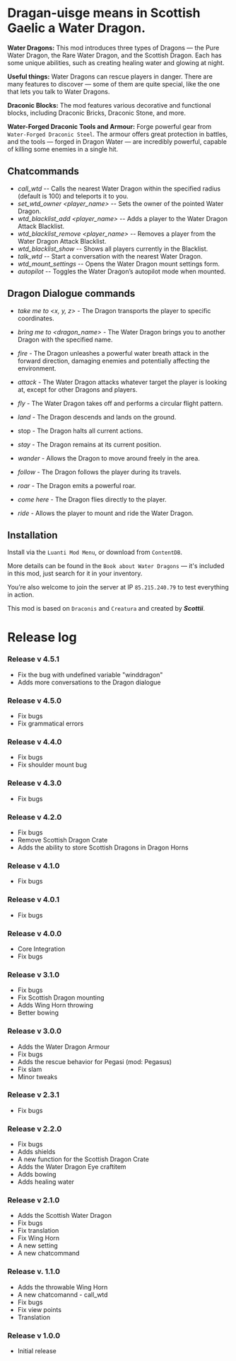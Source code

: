 # Dragan-uisge means in Scottish Gaelic a Water Dragon.

**Water Dragons:** This mod introduces three types of Dragons — the Pure Water Dragon, the Rare Water Dragon, and the Scottish Dragon. Each has some unique abilities, such as creating healing water and glowing at night.

**Useful things:** Water Dragons can rescue players in danger. There are many features to discover — some of them are quite special, like the one that lets you talk to Water Dragons.

**Draconic Blocks:** The mod features various decorative and functional blocks, including Draconic Bricks, Draconic Stone, and more.

**Water-Forged Draconic Tools and Armour:** Forge powerful gear from `Water-Forged Draconic Steel`. The armour offers great protection in battles, and the tools — forged in Dragon Water — are incredibly powerful, capable of killing some enemies in a single hit.

## Chatcommands
- *call_wtd <radius>*   --   Calls the nearest Water Dragon within the specified radius (default is 100) and teleports it to you.
- *set_wtd_owner <player_name>*   --   Sets the owner of the pointed Water Dragon.
- *wtd_blacklist_add <player_name>*   --   Adds a player to the Water Dragon Attack Blacklist.
- *wtd_blacklist_remove <player_name>*   --   Removes a player from the Water Dragon Attack Blacklist.
- *wtd_blacklist_show*   --   Shows all players currently in the Blacklist.
- *talk_wtd*   --   Start a conversation with the nearest Water Dragon.
- *wtd_mount_settings*   --   Opens the Water Dragon mount settings form.
- *autopilot*   --   Toggles the Water Dragon’s autopilot mode when mounted.


## Dragon Dialogue commands
- *take me to <x, y, z>* - The Dragon transports the player to specific coordinates.
- *bring me to <dragon_name>* - The Water Dragon brings you to another Dragon with the specified name.
- *fire* - The Dragon unleashes a powerful water breath attack in the forward direction, damaging enemies and potentially affecting the environment.
- *attack* - The Water Dragon attacks whatever target the player is looking at, except for other Dragons and players.
- *fly* - The Water Dragon takes off and performs a circular flight pattern.
- *land* - The Dragon descends and lands on the ground.
	
- stop - The Dragon halts all current actions.
- *stay* - The Dragon remains at its current position.
- *wander* - Allows the Dragon to move around freely in the area.
- *follow* - The Dragon follows the player during its travels.
- *roar* - The Dragon emits a powerful roar.
- *come here* - The Dragon flies directly to the player.
- *ride* - Allows the player to mount and ride the Water Dragon.
	
	
## Installation
Install via the `Luanti Mod Menu`, or download from `ContentDB`.

More details can be found in the `Book about Water Dragons` — it's included in this mod, just search for it in your inventory.
	
You’re also welcome to join the server at IP `85.215.240.79` to test everything in action.

This mod is based on `Draconis` and `Creatura` and created by ***Scottii***.

# Release log

### Release v 4.5.1
- Fix the bug with undefined variable "winddragon"
- Adds more conversations to the Dragon dialogue
	
### Release v 4.5.0
- Fix bugs
- Fix grammatical errors

### Release v 4.4.0
- Fix bugs
- Fix shoulder mount bug

### Release v 4.3.0
- Fix bugs

### Release v 4.2.0
- Fix bugs
- Remove Scottish Dragon Crate
- Adds the ability to store Scottish Dragons in Dragon Horns

### Release v 4.1.0
- Fix bugs

### Release v 4.0.1
- Fix bugs

### Release v 4.0.0
- Core Integration
- Fix bugs

### Release v 3.1.0
- Fix bugs
- Fix Scottish Dragon mounting
- Adds Wing Horn throwing
- Better bowing

### Release v 3.0.0
- Adds the Water Dragon Armour
- Fix bugs
- Adds the rescue behavior for Pegasi (mod: Pegasus)
- Fix slam
- Minor tweaks

### Release v 2.3.1
- Fix bugs

### Release v 2.2.0
- Fix bugs
- Adds shields
- A new function for the Scottish Dragon Crate
- Adds the Water Dragon Eye craftitem
- Adds bowing
- Adds healing water

### Release v 2.1.0
- Adds the Scottish Water Dragon
- Fix bugs
- Fix translation
- Fix Wing Horn
- A new setting
- A new chatcommand

### Release v. 1.1.0
- Adds the throwable Wing Horn
- A new chatcomannd - call_wtd
- Fix bugs
- Fix view points
- Translation

### Release v 1.0.0
- Initial release
